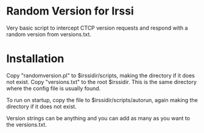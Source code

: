 # Random Version for Irssi

Very basic script to intercept CTCP version requests and respond with a random version from versions.txt. 

# Installation
Copy "randomversion.pl" to $irssidir/scripts, making the directory if it does not exist.
Copy "versions.txt" to the root $irssidir. This is the same directory where the config file is usually found. 

To run on startup, copy the file to $irssidir/scripts/autorun, again making the directory if it does not exist.

Version strings can be anything and you can add as many as you want to the versions.txt.


